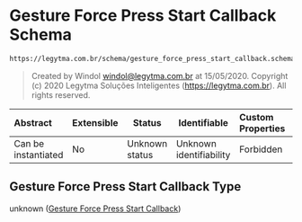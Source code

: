 # Gesture Force Press Start Callback Schema

```txt
https://legytma.com.br/schema/gesture_force_press_start_callback.schema.json
```




> Created by Windol [windol@legytma.com.br](mailto:windol@legytma.com.br) at 15/05/2020.
> Copyright (c) 2020 Legytma Soluções Inteligentes (<https://legytma.com.br>). All rights reserved.
>

| Abstract            | Extensible | Status         | Identifiable            | Custom Properties | Additional Properties | Access Restrictions | Defined In                                                                                                                        |
| :------------------ | ---------- | -------------- | ----------------------- | :---------------- | --------------------- | ------------------- | --------------------------------------------------------------------------------------------------------------------------------- |
| Can be instantiated | No         | Unknown status | Unknown identifiability | Forbidden         | Allowed               | none                | [gesture_force_press_start_callback.schema.json](../schema/gesture_force_press_start_callback.schema.json "open original schema") |

## Gesture Force Press Start Callback Type

unknown ([Gesture Force Press Start Callback](gesture_force_press_start_callback.md))
